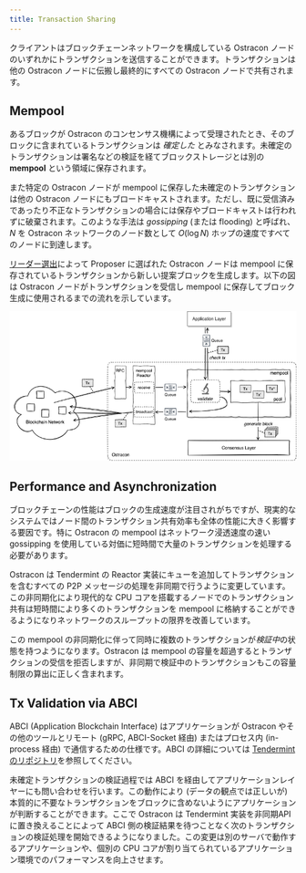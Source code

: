 ```yaml
---
title: Transaction Sharing
---
```


クライアントはブロックチェーンネットワークを構成している Ostracon ノードのいずれかにトランザクションを送信することができます。トランザクションは他の Ostracon ノードに伝搬し最終的にすべての Ostracon ノードで共有されます。

## Mempool

あるブロックが Ostracon のコンセンサス機構によって受理されたとき、そのブロックに含まれているトランザクションは *確定した* とみなされます。未確定のトランザクションは署名などの検証を経てブロックストレージとは別の **mempool** という領域に保存されます。

また特定の Ostracon ノードが mempool に保存した未確定のトランザクションは他の Ostracon ノードにもブロードキャストされます。ただし、既に受信済みであったり不正なトランザクションの場合には保存やブロードキャストは行われずに破棄されます。このような手法は *gossipping* (または flooding) と呼ばれ、 $N$ を Ostracon ネットワークのノード数として $O(\log N)$ ホップの速度ですべてのノードに到達します。

[リーダー選出](02-consensus.md)によって Proposer に選ばれた Ostracon ノードは mempool に保存されているトランザクションから新しい提案ブロックを生成します。以下の図は Ostracon ノードがトランザクションを受信し mempool に保存してブロック生成に使用されるまでの流れを示しています。

![Mempool in Ostracon structure](../static/tx-sharing/mempool.png)

## Performance and Asynchronization

ブロックチェーンの性能はブロックの生成速度が注目されがちですが、現実的なシステムではノード間のトランザクション共有効率も全体の性能に大きく影響する要因です。特に Ostracon の mempool はネットワーク浸透速度の速い gossipping を使用している対価に短時間で大量のトランザクションを処理する必要があります。

Ostracon は Tendermint の Reactor 実装にキューを追加してトランザクションを含むすべての P2P メッセージの処理を非同期で行うように変更しています。この非同期化により現代的な CPU コアを搭載するノードでのトランザクション共有は短時間により多くのトランザクションを mempool に格納することができるようになりネットワークのスループットの限界を改善しています。

この mempool の非同期化に伴って同時に複数のトランザクションが*検証中*の状態を持つようになります。Ostracon は mempool の容量を超過するとトランザクションの受信を拒否しますが、非同期で検証中のトランザクションもこの容量制限の算出に正しく含まれます。

## Tx Validation via ABCI

ABCI (Application Blockchain Interface) はアプリケーションが Ostracon やその他のツールとリモート (gRPC, ABCI-Socket 経由) またはプロセス内 (in-process 経由) で通信するための仕様です。ABCI の詳細については [Tendermint のリポジトリ](https://github.com/tendermint/tendermint/tree/main/abci)を参照してください。

未確定トランザクションの検証過程では ABCI を経由してアプリケーションレイヤーにも問い合わせを行います。この動作により (データの観点では正しいが) 本質的に不要なトランザクションをブロックに含めないようにアプリケーションが判断することができます。ここで Ostracon は Tendermint 実装を非同期API に置き換えることによって ABCI 側の検証結果を待つことなく次のトランザクションの検証処理を開始できるようになりました。この変更は別のサーバで動作するアプリケーションや、個別の CPU コアが割り当てられているアプリケーション環境でのパフォーマンスを向上させます。
